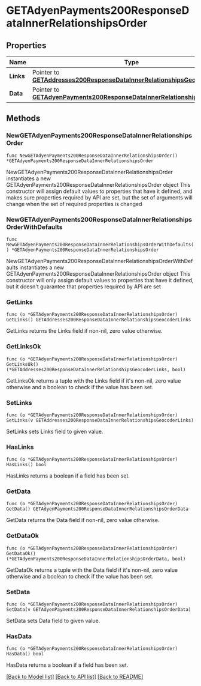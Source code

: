 # GETAdyenPayments200ResponseDataInnerRelationshipsOrder

## Properties

Name | Type | Description | Notes
------------ | ------------- | ------------- | -------------
**Links** | Pointer to [**GETAddresses200ResponseDataInnerRelationshipsGeocoderLinks**](GETAddresses200ResponseDataInnerRelationshipsGeocoderLinks.md) |  | [optional] 
**Data** | Pointer to [**GETAdyenPayments200ResponseDataInnerRelationshipsOrderData**](GETAdyenPayments200ResponseDataInnerRelationshipsOrderData.md) |  | [optional] 

## Methods

### NewGETAdyenPayments200ResponseDataInnerRelationshipsOrder

`func NewGETAdyenPayments200ResponseDataInnerRelationshipsOrder() *GETAdyenPayments200ResponseDataInnerRelationshipsOrder`

NewGETAdyenPayments200ResponseDataInnerRelationshipsOrder instantiates a new GETAdyenPayments200ResponseDataInnerRelationshipsOrder object
This constructor will assign default values to properties that have it defined,
and makes sure properties required by API are set, but the set of arguments
will change when the set of required properties is changed

### NewGETAdyenPayments200ResponseDataInnerRelationshipsOrderWithDefaults

`func NewGETAdyenPayments200ResponseDataInnerRelationshipsOrderWithDefaults() *GETAdyenPayments200ResponseDataInnerRelationshipsOrder`

NewGETAdyenPayments200ResponseDataInnerRelationshipsOrderWithDefaults instantiates a new GETAdyenPayments200ResponseDataInnerRelationshipsOrder object
This constructor will only assign default values to properties that have it defined,
but it doesn't guarantee that properties required by API are set

### GetLinks

`func (o *GETAdyenPayments200ResponseDataInnerRelationshipsOrder) GetLinks() GETAddresses200ResponseDataInnerRelationshipsGeocoderLinks`

GetLinks returns the Links field if non-nil, zero value otherwise.

### GetLinksOk

`func (o *GETAdyenPayments200ResponseDataInnerRelationshipsOrder) GetLinksOk() (*GETAddresses200ResponseDataInnerRelationshipsGeocoderLinks, bool)`

GetLinksOk returns a tuple with the Links field if it's non-nil, zero value otherwise
and a boolean to check if the value has been set.

### SetLinks

`func (o *GETAdyenPayments200ResponseDataInnerRelationshipsOrder) SetLinks(v GETAddresses200ResponseDataInnerRelationshipsGeocoderLinks)`

SetLinks sets Links field to given value.

### HasLinks

`func (o *GETAdyenPayments200ResponseDataInnerRelationshipsOrder) HasLinks() bool`

HasLinks returns a boolean if a field has been set.

### GetData

`func (o *GETAdyenPayments200ResponseDataInnerRelationshipsOrder) GetData() GETAdyenPayments200ResponseDataInnerRelationshipsOrderData`

GetData returns the Data field if non-nil, zero value otherwise.

### GetDataOk

`func (o *GETAdyenPayments200ResponseDataInnerRelationshipsOrder) GetDataOk() (*GETAdyenPayments200ResponseDataInnerRelationshipsOrderData, bool)`

GetDataOk returns a tuple with the Data field if it's non-nil, zero value otherwise
and a boolean to check if the value has been set.

### SetData

`func (o *GETAdyenPayments200ResponseDataInnerRelationshipsOrder) SetData(v GETAdyenPayments200ResponseDataInnerRelationshipsOrderData)`

SetData sets Data field to given value.

### HasData

`func (o *GETAdyenPayments200ResponseDataInnerRelationshipsOrder) HasData() bool`

HasData returns a boolean if a field has been set.


[[Back to Model list]](../README.md#documentation-for-models) [[Back to API list]](../README.md#documentation-for-api-endpoints) [[Back to README]](../README.md)


